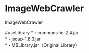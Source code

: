 # ImageWebCrawler
ImageWebCrawler

#useLibrary
*・commons-io-2.4.jar  
*・jsoup-1.8.3.jar  
*・MBLibrary.jar（Original Library）  
